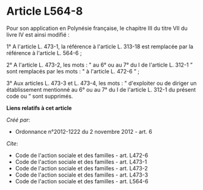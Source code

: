 # Article L564-8

Pour son application en Polynésie française, le chapitre III du titre VII du livre IV est ainsi modifié : 

1° A l'article L. 473-1, la référence à l'article L. 313-18 est remplacée par la référence à l'article L. 564-6 ; 

2° A l'article L. 473-2, les mots : " au 6° ou au 7° du I de l'article L. 312-1 ” sont remplacés par les mots : " à l'article
L. 472-6 ” ; 

3° Aux articles L. 473-3 et L. 473-4, les mots : " d'exploiter ou de diriger un établissement mentionné au 6° ou au 7° du I
de l'article L. 312-1 du présent code ou ” sont supprimés.

**Liens relatifs à cet article**

_Créé par_:

  - Ordonnance n°2012-1222 du 2 novembre 2012 - art. 6

_Cite_:

  - Code de l'action sociale et des familles - art. L472-6
  - Code de l'action sociale et des familles - art. L473-1
  - Code de l'action sociale et des familles - art. L473-2
  - Code de l'action sociale et des familles - art. L473-3
  - Code de l'action sociale et des familles - art. L564-6
